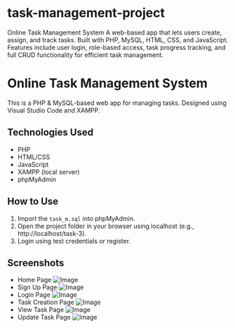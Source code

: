 # task-management-project
Online Task Management System A web-based app that lets users create, assign, and track tasks. Built with PHP, MySQL, HTML, CSS, and JavaScript. Features include user login, role-based access, task progress tracking, and full CRUD functionality for efficient task management.

# Online Task Management System

This is a PHP & MySQL-based web app for managing tasks. Designed using Visual Studio Code and XAMPP.

## Technologies Used
- PHP
- HTML/CSS
- JavaScript
- XAMPP (local server)
- phpMyAdmin

## How to Use
1. Import the `task_m.sql` into phpMyAdmin.
2. Open the project folder in your browser using localhost (e.g., http://localhost/task-3).
3. Login using test credentials or register.

## Screenshots
- Home Page
![Image](https://github.com/user-attachments/assets/d9322915-2482-4dd3-b3c0-1e31c692d004)
- Sign Up Page 
![Image](https://github.com/user-attachments/assets/4b046d70-0a48-47db-bec0-3bb5ade9db8b)
- Login Page
![Image](https://github.com/user-attachments/assets/320d5c39-c3f1-491d-8065-ae7f3325cb20)
- Task Creation Page
![Image](https://github.com/user-attachments/assets/d17d8f7b-1196-438b-8009-59478b11c5d6)
- View Task Page 
![Image](https://github.com/user-attachments/assets/46268e26-8b8e-4704-b99d-a95ad692234a)
- Update Task Page
![Image](https://github.com/user-attachments/assets/95698385-834f-41f9-beb1-77bec47116b9)


